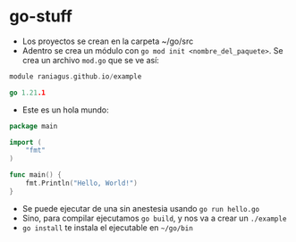 # go-stuff

- Los proyectos se crean en la carpeta ~/go/src
- Adentro se crea un módulo con `go mod init <nombre_del_paquete>`. Se crea un archivo `mod.go` que se ve así:

```go
module raniagus.github.io/example

go 1.21.1
```

- Este es un hola mundo:

```go
package main

import (
    "fmt"
)

func main() {
    fmt.Println("Hello, World!")
}
```

- Se puede ejecutar de una sin anestesia usando `go run hello.go`
- Sino, para compilar ejecutamos `go build`, y nos va a crear un `./example`
- `go install` te instala el ejecutable en `~/go/bin`
